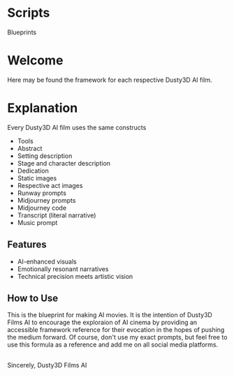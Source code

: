 # Scripts
Blueprints

# Welcome
Here may be found the framework for each respective Dusty3D AI film.

# Explanation
Every Dusty3D AI film uses the same constructs
- Tools
- Abstract
- Setting description
- Stage and character description
- Dedication
- Static images
- Respective act images
- Runway prompts
- Midjourney prompts
- Midjourney code
- Transcript (literal narrative)
- Music prompt

## Features
- AI-enhanced visuals
- Emotionally resonant narratives
- Technical precision meets artistic vision

## How to Use
This is the blueprint for making AI movies. It is the intention of Dusty3D Films AI to encourage the exploraion of AI cinema by providing an accessible framework reference for their evocation in the hopes of pushing the medium forward. Of course, don't use my exact prompts, but feel free to use this formula as a reference and add me on all social media platforms.
##
Sincerely,
Dusty3D Films AI
